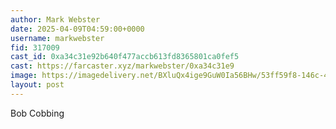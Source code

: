 ```yaml
---
author: Mark Webster
date: 2025-04-09T04:59:00+0000
username: markwebster
fid: 317009
cast_id: 0xa34c31e92b640f477accb613fd8365801ca0fef5
cast: https://farcaster.xyz/markwebster/0xa34c31e9
image: https://imagedelivery.net/BXluQx4ige9GuW0Ia56BHw/53ff59f8-146c-4b4c-5de0-9ba7a040ff00/original
layout: post
---
```


Bob Cobbing

<img src='https://imagedelivery.net/BXluQx4ige9GuW0Ia56BHw/53ff59f8-146c-4b4c-5de0-9ba7a040ff00/original' alt='' referrerpolicy='no-referrer'/>
